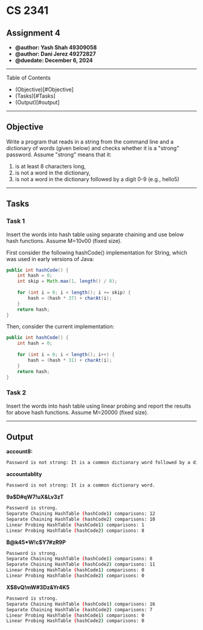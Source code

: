 # CS 2341
## Assignment 4
* **@author: Yash Shah 49309058**
* **@author: Dani Jerez 49272827**
* **@duedate: December 6, 2024**

------
Table of Contents
* (Objective)[#Objective]
* (Tasks)[#Tasks]
* (Output)[#output]
------

## Objective
Write a program that reads in a string from the command line and a dictionary of words (given below) and checks whether it is a "strong" password. 
Assume "strong" means that it: 
1. is at least 8 characters long,  
2. is not a word in the dictionary,  
3. is not a word in the dictionary followed by a digit 0-9 (e.g., hello5)

------

## Tasks
### Task 1
Insert the words into hash table using separate chaining and use below hash functions. Assume M=10v00 (fixed size).

First consider the following hashCode() implementation for String, which was used in early versions of Java:
```Java
public int hashCode() {
    int hash = 0;
    int skip = Math.max(1, length() / 8);
    
    for (int i = 0; i < length(); i += skip) {
        hash = (hash * 37) + charAt(i);
    }
    return hash;
}
```

Then, consider the current implementation:
```Java
public int hashCode() {
    int hash = 0;
    
    for (int i = 0; i < length(); i++) {
        hash = (hash * 31) + charAt(i);
    }
    return hash;
}
```

### Task 2
Insert the words into hash table using linear probing and report the results for above hash functions. Assume M=20000 (fixed size).

------

## Output

**account8:**
```bash
Password is not strong: It is a common dictionary word followed by a digit.
```


**accountablity**
```bash
Password is not strong: It is a common dictionary word.
```


**9a$D#qW7!uX&Lv3zT**
```bash
Password is strong.
Separate Chaining HashTable (hashCode1) comparisons: 12
Separate Chaining HashTable (hashCode2) comparisons: 10
Linear Probing HashTable (hashCode1) comparisons: 1
Linear Probing HashTable (hashCode2) comparisons: 8
```


**B@k45*W!c$Y7#zR9P**
```bash
Password is strong.
Separate Chaining HashTable (hashCode1) comparisons: 8
Separate Chaining HashTable (hashCode2) comparisons: 11
Linear Probing HashTable (hashCode1) comparisons: 0
Linear Probing HashTable (hashCode2) comparisons: 0
```


**X$8vQ!mW#3Dz&Yr4K5**
```bash
Password is strong.
Separate Chaining HashTable (hashCode1) comparisons: 16
Separate Chaining HashTable (hashCode2) comparisons: 7
Linear Probing HashTable (hashCode1) comparisons: 0
Linear Probing HashTable (hashCode2) comparisons: 0
```
